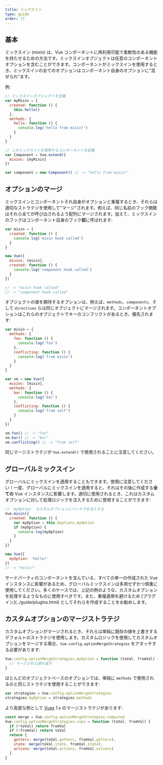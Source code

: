 ```yaml
---
title: ミックスイン
type: guide
order: 17
---
```


## 基本

ミックスイン (mixin) は、Vue コンポーネントに再利用可能で柔軟性のある機能を持たせるための方法です。ミックスインオブジェクトは任意のコンポーネントオプションを含むことができます。コンポーネントがミックスインを使用するとき、ミックスインの全てのオプションはコンポーネント自身のオプションに"混ぜられ"ます。

例:

``` js
// ミックスインオブジェクトを定義
var myMixin = {
  created: function () {
    this.hello()
  },
  methods: {
    hello: function () {
      console.log('hello from mixin!')
    }
  }
}

// このミックスインを使用するコンポーネントを定義
var Component = Vue.extend({
  mixins: [myMixin]
})

var component = new Component() // -> "hello from mixin!"
```

## オプションのマージ

ミックスインとコンポーネントそれ自身がオプションと重複するとき、それらは適切なストラテジを使用して"マージ"されます。例えば、同じ名前のフック関数はそれら全てが呼び出されるよう配列にマージされます。加えて、ミックスインのフックはコンポーネント自身のフック**前**に呼ばれます:


``` js
var mixin = {
  created: function () {
    console.log('mixin hook called')
  }
}

new Vue({
  mixins: [mixin],
  created: function () {
    console.log('component hook called')
  }
})

// -> "mixin hook called"
// -> "component hook called"
```

オブジェクトの値を期待するオプションは、例えば、`methods`、`components`、そして `directives` らは同じオブジェクトにマージされます。コンポーネントオプションはこれらのオブジェクトでキーのコンフリクトがあるとき、優先されます:

``` js
var mixin = {
  methods: {
    foo: function () {
      console.log('foo')
    },
    conflicting: function () {
      console.log('from mixin')
    }
  }
}

var vm = new Vue({
  mixins: [mixin],
  methods: {
    bar: function () {
      console.log('bar')
    },
    conflicting: function () {
      console.log('from self')
    }
  }
})

vm.foo() // -> "foo"
vm.bar() // -> "bar"
vm.conflicting() // -> "from self"
```

同じマージストラテジが `Vue.extend()` で使用されることに注意してください。

## グローバルミックスイン

グローバルにミックスインを適用することもできます。使用に注意してください！一度、グローバルにミックスインを適用すると、それはその後に作成する**全ての** Vue インスタンスに影響します。適切に使用されるとき、これはカスタムオプションに対して処理ロジックを注入するために使用することができます:

``` js
// `myOption` カスタムオプションにハンドラを注入する
Vue.mixin({
  created: function () {
    var myOption = this.$options.myOption
    if (myOption) {
      console.log(myOption)
    }
  }
})

new Vue({
  myOption: 'hello!'
})
// -> "hello!"
```

<p class="tip">サードパーティのコンポーネントを含んでいる、すべての単一の作成された Vue インスタンスに影響があるため、グローバルミックスインは多用せずかつ慎重に使用してください。多くのケースでは、上記の例のような、カスタムオプションを処理するようなものに使用すべきです。また、重複適用を避けるため [プラグイン](../guide/plugins.html) としてそれらを作成することをお勧めします。</p>

## カスタムオプションのマージストラテジ

カスタムオプションがマージされるとき、それらは単純に既存の値を上書きするデフォルトのストラテジを使用します。カスタムロジックを使用してカスタムオプションをマージする場合、`Vue.config.optionMergeStrategies` をアタッチする必要があります:

``` js
Vue.config.optionMergeStrategies.myOption = function (toVal, fromVal) {
  // マージされた値を返す
}
```

ほとんどのオブジェクトベースのオプションでは、単純に `methods` で使用されるのと同じストラテジを使用することができます:

``` js
var strategies = Vue.config.optionMergeStrategies
strategies.myOption = strategies.methods
```

より高度な例として [Vuex](https://github.com/vuejs/vuex) 1.x のマージストラテジがあります:

``` js
const merge = Vue.config.optionMergeStrategies.computed
Vue.config.optionMergeStrategies.vuex = function (toVal, fromVal) {
  if (!toVal) return fromVal
  if (!fromVal) return toVal
  return {
    getters: merge(toVal.getters, fromVal.getters),
    state: merge(toVal.state, fromVal.state),
    actions: merge(toVal.actions, fromVal.actions)
  }
}
```
